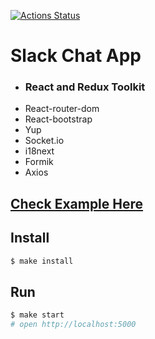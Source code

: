 [![Actions Status](https://github.com/Foppp/frontend-project-lvl4/workflows/hexlet-check/badge.svg)](https://github.com/Foppp/frontend-project-lvl4/actions)

# Slack Chat App

* ### React and Redux Toolkit 
* React-router-dom
* React-bootstrap
* Yup
* Socket.io
* i18next
* Formik
* Axios
## [Check Example Here](https://slack-chat-hexlet.herokuapp.com/)

## Install

```sh
$ make install
```

## Run

```sh
$ make start
# open http://localhost:5000
```
